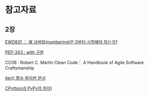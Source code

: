 # 참고자료

## 2장

[EWD831 ： 왜 넘버링(numbering)은 0부터 시작해야 하는가?](https://www.cs.utexas.edu/users/EWD/transcriptions/EWD08xx/EWD831.html)

[PEP-343 : with 구문](https://www.python.org/dev/peps/pep-0343/)

CC08 : Robert C. Martin Clean Code： A Handbook of Agile Software Craftsmanship

[iter() 함수 파이썬 문서](https://docs.python.Org/3/library/functions.html#iter)

[CPython과 PyPy의 차이](https://doc.pypy.org/en/latest/cpython_differences.html#subclasses%E2%80%94of%E2%80%94built%E2%80%94in%E2%80%94types))

